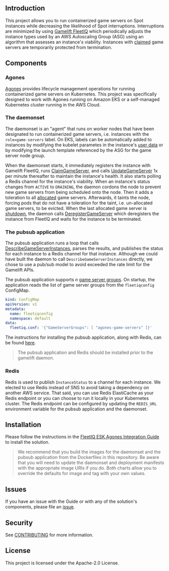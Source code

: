## Introduction

This project allows you to run containerized game servers on Spot instances while decreasing the likelihood of Spot interruptions. Interruptions are minimized by using [Gamelift FleetIQ](https://docs.aws.amazon.com/gamelift/latest/fleetiqguide/gsg-intro.html) which periodically adjusts the instance types used by an AWS Autoscaling Group (ASG) using an algorithm that assesses an instance's viability. Instances with [claimed](https://docs.aws.amazon.com/gamelift/latest/apireference/API_ClaimGameServer.html) game servers are temporarily protected from termination.

## Components
### Agones
[Agones](https://agones.dev/site/) provides lifecycle management operations for running containerized game servers on Kubernetes. This project was specifically designed to work with Agones running on Amazon EKS or a self-managed Kubernetes cluster running in the AWS Cloud.

### The daemonset
The daemonset is an "agent" that runs on worker nodes that have been designated to run containerized game servers, i.e. instances with the `role=game-servers` label. On EKS, labels can be automatically added to instances by modifying the kubelet parametes in the instance's [user data](https://aws.amazon.com/blogs/opensource/improvements-eks-worker-node-provisioning/) or by modifying the launch template referenced by the ASG for the game server node group. 

When the daemonset starts, it immediately registers the instance with Gamelift FleetIQ, runs [ClaimGameServer](https://docs.aws.amazon.com/gamelift/latest/apireference/API_ClaimGameServer.html), and calls [UpdateGameServer](https://docs.aws.amazon.com/gamelift/latest/apireference/API_UpdateGameServer.html#API_UpdateGameServer_RequestSyntax) 1x per minute thereafter to maintain the instance's health. It also starts polling a Redis channel for the instance's viability. When an instance's status changes from `ACTIVE` to `DRAINING`, the daemon cordons the node to prevent new game servers from being scheduled onto the node. Then it adds a toleration to all [allocated](https://agones.dev/site/docs/guides/client-sdks/#allocate) game servers. Afterwards, it taints the node, forcing pods that do not have a toleration for the taint, i.e. un-allocated game servers, to be evicted. When the last allocated game server is [shutdown](https://agones.dev/site/docs/guides/client-sdks/#shutdown), the daemon calls [DeregisterGameServer](https://docs.aws.amazon.com/gamelift/latest/apireference/API_DeregisterGameServer.html) which deregisters the instance from FleetIQ and waits for the instance to be terminated.

### The pubsub application
The pubsub application runs a loop that calls [DescribeGameServerInstances](https://docs.aws.amazon.com/gamelift/latest/apireference/API_DescribeGameServerInstances.html), parses the results, and publishes the status for each instance to a Redis channel for that instance. Although we could have built the daemon to call `DescribeGameServerInstances` directly, we chose to use a pub/sub model to avoid exceeded the rate limit for the Gamelift APIs. 

The pubsub application supports _n_ [game server groups](https://docs.aws.amazon.com/gamelift/latest/fleetiqguide/gsg-integrate-gameservergroup.html). On startup, the application reads the list of game server groups from the `fleetiqconfig` ConfigMap. 

```yaml
kind: ConfigMap
apiVersion: v1
metadata:
  name: fleetiqconfig
  namespace: default
data:
  fleetiq.conf: '{"GameServerGroups": [ "agones-game-servers" ]}'
```

The instructions for installing the pubsub application, along with Redis, can be found [here](https://github.com/awslabs/fleetiq-adapter-for-agones/tree/master/pubsub). 

> The pubsub application and Redis should be installed prior to the gamelift daemon.

### Redis
Redis is used to publish `InstanceStatus` to a channel for each instance. We elected to use Redis instead of SNS to avoid taking a dependency on another AWS service. That said, you can use Redis ElastiCache as your Redis endpoint or you can choose to run it locally in your Kubernetes cluster. The Redis endpoint can be configured by updating the `REDIS_URL` environment variable for the pubsub application and the daemonset.

## Installation
Please follow the instructions in the [FleetIQ ESK Agones Integration Guide](https://github.com/awslabs/fleetiq-adapter-for-agones/blob/master/Agones_EKS_FleetIQ_Integration_Package%5BBETA%5D/FleetIQ%20EKS%20Agones%20Integration%20Guide%20%5BBETA%5D.docx) to install the solution. 

> We recommend that you build the images for the daemonset and the pubsub application from the Dockerfiles in this repository. Be aware that you will need to update the daemonset and deployment manifests with the appropriate image URIs if you do. Both charts allow you to override the defaults for image and tag with your own values. 

## Issues
If you have an issue with the Guide or with any of the solution's components, please file an [issue](https://github.com/awslabs/fleetiq-adapter-for-agones/issues/new/choose). 

## Security

See [CONTRIBUTING](CONTRIBUTING.md#security-issue-notifications) for more information.

## License

This project is licensed under the Apache-2.0 License.

